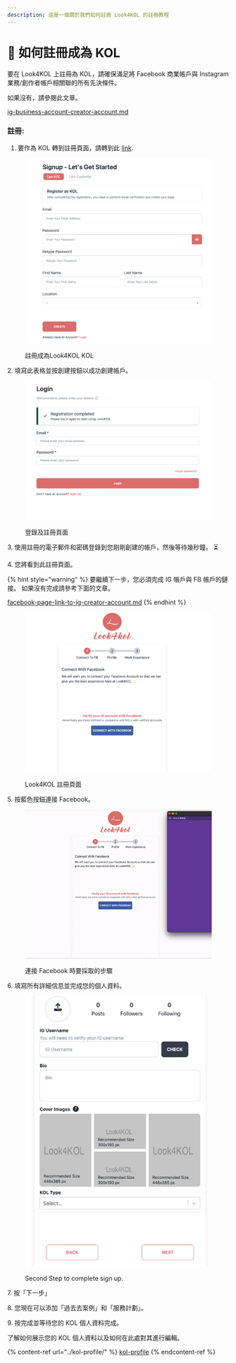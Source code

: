 ```yaml
---
description: 這是一個關於我們如何註冊 Look4KOL 的註冊教程
---
```


# 🎯 如何註冊成為 KOL

要在 Look4KOL 上註冊為 KOL，請確保滿足將 Facebook 商業帳戶與 Instagram 業務/創作者帳戶相關聯的所有先決條件。

如果沒有，請參閱此文章。

[ig-business-account-creator-account.md](ig-business-account-creator-account.md "mention")



### 註冊:

1. 要作為 KOL 轉到註冊頁面，請轉到此 [link](./).

<figure><img src="../../.gitbook/assets/Screenshot 2023-01-12 at 4.56.39 PM.png" alt=""><figcaption><p>註冊成為Look4KOL KOL </p></figcaption></figure>

2\. 填寫此表格並按創建按鈕以成功創建帳戶。

<figure><img src="../../.gitbook/assets/Screenshot 2023-01-12 at 5.01.35 PM.png" alt=""><figcaption><p>登錄及註冊頁面</p></figcaption></figure>

3\. 使用註冊的電子郵件和密碼登錄到您剛剛創建的帳戶，然後等待幾秒鐘。 ⏳

4\. 您將看到此註冊頁面。

{% hint style="warning" %}
要繼續下一步，您必須完成 IG 帳戶與 FB 帳戶的鏈接。 如果沒有完成請參考下面的文章。

[facebook-page-link-to-ig-creator-account.md](facebook-page-link-to-ig-creator-account.md "mention")
{% endhint %}

<figure><img src="../../.gitbook/assets/Screenshot 2023-01-12 at 5.02.35 PM.png" alt=""><figcaption><p>Look4KOL 註冊頁面</p></figcaption></figure>

5\. 按藍色按鈕連接 Facebook。

<figure><img src="../../.gitbook/assets/ezgif.com-gif-maker.gif" alt=""><figcaption><p>連接 Facebook 時要採取的步驟</p></figcaption></figure>

6\. 填寫所有詳細信息並完成您的個人資料。

<figure><img src="../../.gitbook/assets/Screenshot 2023-01-12 at 5.13.14 PM.png" alt=""><figcaption><p>Second Step to complete sign up.</p></figcaption></figure>

7\. 按「下一步」

8\. 您現在可以添加「過去去案例」和「服務計劃」。

9\. 按完成並等待您的 KOL 個人資料完成。



了解如何展示您的 KOL 個人資料以及如何在此處對其進行編輯。&#x20;

{% content-ref url="../kol-profile/" %}
[kol-profile](../kol-profile/)
{% endcontent-ref %}
